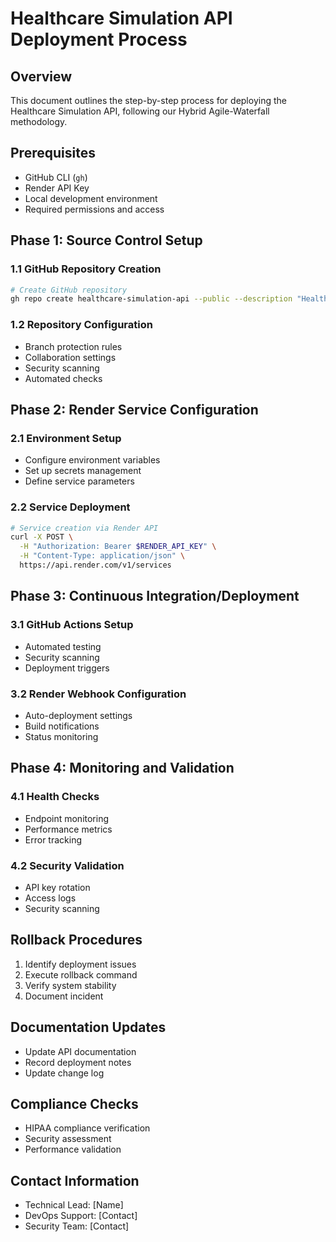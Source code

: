 # Healthcare Simulation API Deployment Process

## Overview
This document outlines the step-by-step process for deploying the Healthcare Simulation API, following our Hybrid Agile-Waterfall methodology.

## Prerequisites
- GitHub CLI (`gh`)
- Render API Key
- Local development environment
- Required permissions and access

## Phase 1: Source Control Setup

### 1.1 GitHub Repository Creation
```bash
# Create GitHub repository
gh repo create healthcare-simulation-api --public --description "Healthcare Simulation API with FHIR compliance and quantum-safe security"
```

### 1.2 Repository Configuration
- Branch protection rules
- Collaboration settings
- Security scanning
- Automated checks

## Phase 2: Render Service Configuration

### 2.1 Environment Setup
- Configure environment variables
- Set up secrets management
- Define service parameters

### 2.2 Service Deployment
```bash
# Service creation via Render API
curl -X POST \
  -H "Authorization: Bearer $RENDER_API_KEY" \
  -H "Content-Type: application/json" \
  https://api.render.com/v1/services
```

## Phase 3: Continuous Integration/Deployment

### 3.1 GitHub Actions Setup
- Automated testing
- Security scanning
- Deployment triggers

### 3.2 Render Webhook Configuration
- Auto-deployment settings
- Build notifications
- Status monitoring

## Phase 4: Monitoring and Validation

### 4.1 Health Checks
- Endpoint monitoring
- Performance metrics
- Error tracking

### 4.2 Security Validation
- API key rotation
- Access logs
- Security scanning

## Rollback Procedures
1. Identify deployment issues
2. Execute rollback command
3. Verify system stability
4. Document incident

## Documentation Updates
- Update API documentation
- Record deployment notes
- Update change log

## Compliance Checks
- HIPAA compliance verification
- Security assessment
- Performance validation

## Contact Information
- Technical Lead: [Name]
- DevOps Support: [Contact]
- Security Team: [Contact] 